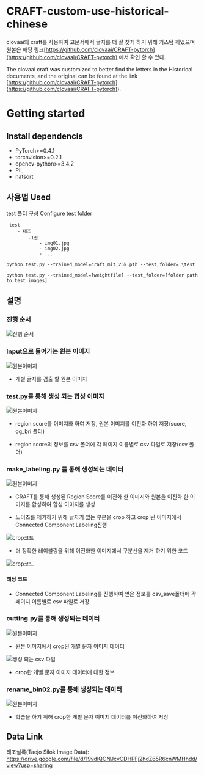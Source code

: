 # CRAFT-custom-use-historical-chinese

clovaai의 craft를 사용하여 고문서에서 글자를 더 잘 찾게 하기 위해 커스텀 하였으며 원본은 해당 링크[https://github.com/clovaai/CRAFT-pytorch](https://github.com/clovaai/CRAFT-pytorch) 에서 확인 할 수 있다.

The clovaai craft was customized to better find the letters in the Historical documents, and the original can be found at the link [https://github.com/clovaai/CRAFT-pytorch] (https://github.com/clovaai/CRAFT-pytorch)).

# Getting started

## Install dependencis
* PyTorch>=0.4.1
* torchvision>=0.2.1
* opencv-python>=3.4.2
* PIL
* natsort

## 사용법 Used

test 폴더 구성
Configure test folder

```
-test
    - 태조
        -1권
            - img01.jpg
            - img02.jpg
            - ...
```

```
python test.py --trained_model=craft_mlt_25k.pth --test_folder=.\test
```

```
python test.py --trained_model=[weightfile] --test_folder=[folder path to test images]
```


## 설명

### 진행 순서

![진행 순서](/image/그림4.jpg)


### Input으로 들어가는 원본 이미지

![원본이미지](/image/iaa_d001001b00.jpg)

* 개별 글자를 검출 할 원본 이미지


### test.py를 통해 생성 되는 합성 이미지

![원본이미지](/image/그림1.png)

* region score를 이미지화 하여 저장, 원본 이미지를 이진화 하여 저장(score, og_bri 폴더)

* region score의 정보를 csv 폴더에 각 페이지 이름별로 csv 파일로 저장(csv 폴더)

### make_labeling.py 를 통해 생성되는 데이터

![원본이미지](/image/noname07.png)

* CRAFT를 통해 생성된 Region Score를 이진화 한 이미지와 원본을 이진화 한 이미지를 합성하여 합성 이미지를 생성

* 노이즈를 제거하기 위해 글자기 있는 부분을 crop 하고 crop 된 이미지에서 Connected Component Labeling진행

![crop코드](/image/전체crop.PNG)

* 더 정확한 레이블링을 위해 이진화한 이미지에서 구분선을 제거 하기 위한 코드 

![crop코드](/image/선.PNG)

#### 해당 코드

* Connected Component Labeling를 진행하여 얻은 정보를 csv_save폴더에 각 페이지 이름별로 csv 파일로 저장


### cutting.py를 통해 생성되는 데이터

![원본이미지](/image/8.png)

* 원본 이미지에서 crop된 개별 문자 이미지 데이터

![생성 되는 csv 파일](/image/저장1.jpg)

* crop한 개별 문자 이미지 데이터에 대한 정보

### rename_bin02.py를 통해 생성되는 데이터

![원본이미지](/image/9.png)

* 학습을 하기 위해 crop한 개별 문자 이미지 데이터를 이진화하여 저장


## Data Link
태조실록(Taejo Silok Image Data):
https://drive.google.com/file/d/19vdIQONJcvCDHPFj2hdZ65R6cnWMHhdd/view?usp=sharing


